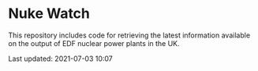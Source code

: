 # Nuke Watch

This repository includes code for retrieving the latest information available on the output of EDF nuclear power plants in the UK.

Last updated: 2021-07-03 10:07